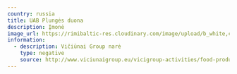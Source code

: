 ```yaml
---
country: russia
title: UAB Plungės duona
description: Įmonė
image_url: https://rimibaltic-res.cloudinary.com/image/upload/b_white,c_fit,f_auto,h_480,q_auto,w_480/d_ecommerce:backend-fallback.png/MAT_979922_PCE_LT
information:
  - description: Vičiūnai Group narė
    type: negative
    source: http://www.viciunaigroup.eu/vicigroup-activities/food-production/plunges-duona-uab
---
```

